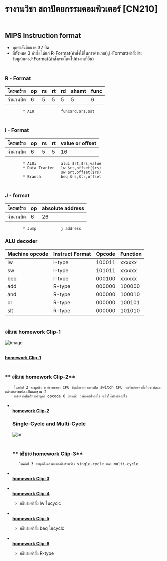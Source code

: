 # รางานวิชา สถาปัตยกรรมคอมพิวเตอร์ [CN210]
## <br>**MIPS Instruction format**
   - ทุกคำสั่งมีขนาด 32 บิต
   - มีทั้งหมด 3 คำสั่ง ได้แก่ R-Format(คำสั่งใช้ในการคำนวณ),I-Format(คำสั่งย้ายข้อมูล)และJ-Format(คำสั่งกระโดดไปทำงานที่อื่น)
   ### <br>**R - Format**
  | โครงสร้าง | op | rs | rt | rd | shamt | func |      
  |----------|----|----|----|----|-------|------| 
  | จำนวนบิต  | 6  |  5 |  5 |  5 |   5   |   6  | 
            
            * ALU            func$rd,$rs,$st                
               
               
   ### <br>**I - Format**
   | โครงสร้าง | op | rs | rt | value or offset |         
   |----------|----|----|----|-----------------|        
   | จำนวนบิต  |  6 | 5  |  5 |      16         |
            * ALUi           alui $rt,$rs,value                                
            * Data Tranfer   lw $rt,offset($rs) 
                             sw $rt,offset($rs) 
            * Branch         beq $rs,$tr,offset 
   ### <br>**J - format**
   | โครงสร้าง | op | absolute address |
   |----------|----|------------------|
   | จำนวนบิต  | 6 |         26        |
   
            * Jump           j address
   ### ALU decoder
   | Machine opcode | Instruct Format| Opcode | Function |
   |----------------|----------------|--------|----------|
   |        lw      |       I-type   | 100011 |  xxxxxx  |
   |        sw      |       I-type   | 101011 |  xxxxxx  |
   |       beq      |       I-type   | 000100 |  xxxxxx  |
   |       add      |       R-type   | 000000 |  100000  |
   |       and      |       R-type   | 000000 |  100010  |
   |        or      |       R-type   | 000000 |  100101  |
   |       slt      |       R-type   | 000000 |  101010  |
   
   ### <br>**อธิบาย homework Clip-1** 
  ![image](https://onedrive.live.com/?cid=0A6FF7CCC7AFC04A&id=A6FF7CCC7AFC04A%21204&parId=root&o=OneUp)                      
   
 [<br>**homework Clip-1**](https://youtu.be/KGGrDlHpYPE)
 
  ### <br>** อธิบาย homework Clip-2**
        ในคลิป 2 จะพูดถึงการทำงานของ CPU ซึ่งเมื่อเราทำการเปิด switch CPU จะเริ่มอ่านคำสั่งที่บรรทัดแรก แล้วทำการแปลงเป็นเลขฐาน 2 
        หลังจากนั้นก็ทำการดูค่า opcode 6 บิตหน้า ว่าคือคำสั่งอะไร แล้วให้ทำงานอะไร 
* [<br>**homework Clip-2**](https://youtu.be/MUBjTEa2nQo)
  ### Single-Cycle and Multi-Cycle
  ![br](https://s.isanook.com/ns/0/rp/r/w728/ya0xa0m1w0/aHR0cHM6Ly9zLmlzYW5vb2suY29tL25zLzAvdWQvMTYxMC84MDUwMzgyL2NvdmlkLmpwZw==.jpg)
  ### <br>** อธิบาย homework Clip-3**
         ในคลิป 3 จะพูดถึงความแตกต่างระหว่าง single-cycle และ multi-cycle
* [<br>**homework Clip-3**](https://youtu.be/-e2fQUB4PIY)
 
* [<br>**homework Clip-4**](https://youtu.be/lUhIu3NA02Y)
  * อธิบายคำสั่ง lw ในcyclc
* [<br>**homework Clip-5**](https://youtu.be/731dgwT8FfE)
  * อธิบายคำสั่ง beq ในcyclc
* [<br>**homework Clip-6**](https://youtu.be/WjuaH1VdVnQ)
  * อธิบายคำสั่ง R-type
